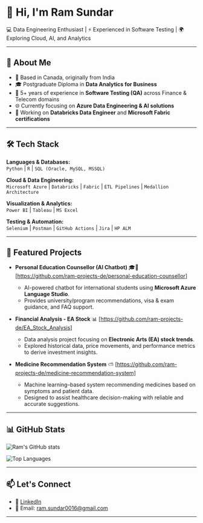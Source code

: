 # 👋 Hi, I'm Ram Sundar  

💻 Data Engineering Enthusiast | ⚡ Experienced in Software Testing | 🌍 Exploring Cloud, AI, and Analytics  

---

## 🚀 About Me  
- 📍 Based in Canada, originally from India  
- 🎓 Postgraduate Diploma in **Data Analytics for Business**  
- 💼 5+ years of experience in **Software Testing (QA)** across Finance & Telecom domains  
- 🌐 Currently focusing on **Azure Data Engineering & AI solutions**  
- 📘 Working on **Databricks Data Engineer** and **Microsoft Fabric certifications**  

---

## 🛠️ Tech Stack  

**Languages & Databases:**  
`Python` | `R` | `SQL (Oracle, MySQL, MSSQL)`  

**Cloud & Data Engineering:**  
`Microsoft Azure` | `Databricks` | `Fabric` | `ETL Pipelines` | `Medallion Architecture`  

**Visualization & Analytics:**  
`Power BI` | `Tableau` | `MS Excel`  

**Testing & Automation:**  
`Selenium` | `Postman` | `GitHub Actions` | `Jira` | `HP ALM`  

---

## 📂 Featured Projects  

- **Personal Education Counsellor (AI Chatbot)** 🎓🤖 [https://github.com/ram-projects-de/personal-education-counsellor]  
  - AI-powered chatbot for international students using **Microsoft Azure Language Studio**.  
  - Provides university/program recommendations, visa & exam guidance, and FAQ support.  

- **Financial Analysis - EA Stock** 📊 [https://github.com/ram-projects-de/EA_Stock_Analysis]  
  - Data analysis project focusing on **Electronic Arts (EA) stock trends**.  
  - Explored historical data, price movements, and performance metrics to derive investment insights.  

- **Medicine Recommendation System** ⛅ [https://github.com/ram-projects-de/medicine-recommendation-system]  
  - Machine learning–based system recommending medicines based on symptoms and patient data.  
  - Designed to assist healthcare decision-making with reliable and accurate suggestions.  

---

## 📊 GitHub Stats  

![Ram's GitHub stats](https://github-readme-stats.vercel.app/api?username=ram-projects-de&show_icons=true&theme=radical)  

![Top Languages](https://github-readme-stats.vercel.app/api/top-langs/?username=ram-projects-de&layout=compact&theme=radical)  

---

## 📫 Let's Connect  
- 💼 [LinkedIn](https://www.linkedin.com/in/ram-sundar-t-p-a0712597)  
- 📧 Email: ram.sundar0016@gmail.com

---

